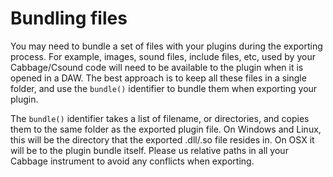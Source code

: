 # Bundling files

You may need to bundle a set of files with your plugins during the exporting process. For example, images, sound files, include files, etc, used by your Cabbage/Csound code will need to be available to the plugin when it is opened in a DAW. The best approach is to keep all these files in a single folder, and use the `bundle()` identifier to bundle them when exporting your plugin. 

The `bundle()` identifier takes a list of filename, or directories, and copies them to the same folder as the exported plugin file. On Windows and Linux, this will be the directory that the exported .dll/.so file resides in. On OSX it will be to the plugin bundle itself. Please us relative paths in all your Cabbage instrument to avoid any conflicts when exporting. 

